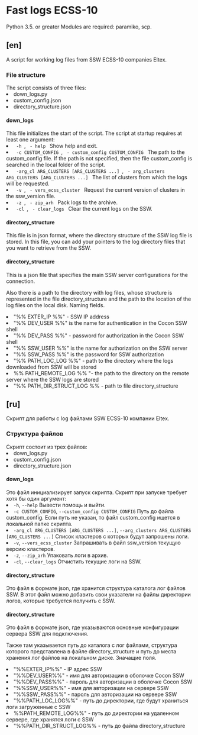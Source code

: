 <h1> Fast logs ECSS-10 </h1>
Python 3.5. or greater
Modules are required: paramiko, scp.

<h2> [en] </h2>
A script for working log files from SSW ECSS-10 companies Eltex.
<h3> File structure </h3>
The script consists of three files:
<li> down_logs.py </li>
<li> custom_config.json </li>
<li> directory_structure.json </li>
<h4> down_logs </h4>
This file initializes the start of the script. The script at startup requires at least one argument:

<li> <code> -h </code>, <code> - help </code> Show help and exit. </li>
<li> <code> -c CUSTOM_CONFIG </code>, <code> - custom_config CUSTOM_CONFIG </code> The path to the custom_config file. If the path is not specified, then the file custom_config is searched in the local folder of the script. </li>
<li> <code> -arg_cl ARG_CLUSTERS [ARG_CLUSTERS ...] </code>, <code> - arg_clusters ARG_CLUSTERS [ARG_CLUSTERS ...] </code> The list of clusters from which the logs will be requested. </li>
<li> <code> -v </code>, <code> - vers_ecss_cluster </code> Request the current version of clusters in the ssw_version file. </li>
<li> <code> -z </code>, <code> - zip_arh </code> Pack logs to the archive. </li>
<li> <code> -cl </code>, <code> - clear_logs </code> Clear the current logs on the SSW. </li>

<h4> directory_structure </h4>
This file is in json format, where the directory structure of the SSW log file is stored. In this file, you can add your pointers to the log directory files that you want to retrieve from the SSW.

<h4> directory_structure </h4>
This is a json file that specifies the main SSW server configurations for the connection.

Also there is a path to the directory with log files, whose structure is represented in the file directory_structure and the path to the location of the log files on the local disk.
Naming fields.

<li> "%% EXTER_IP %%" - SSW IP address </li>
<li> "%% DEV_USER %%" is the name for authentication in the Cocon SSW shell </li>
<li> "%% DEV_PASS %%" - password for authorization in the Cocon SSW shell </li>
<li> "%% SSW_USER %%" is the name for authorization on the SSW server </li>
<li> "%% SSW_PASS %%" is the password for SSW authorization </li>
<li> "%% PATH_LOC_LOG %%" - path to the directory where the logs downloaded from SSW will be stored </li>
<li> %% PATH_REMOTE_LOG %% "- the path to the directory on the remote server where the SSW logs are stored </li>
<li> "%% PATH_DIR_STRUCT_LOG %% - path to file directory_structure </li>


<h2> [ru] </h2>
Скрипт для работы с log файлами SSW ECSS-10 компании Eltex.
<h3>Структура файлов</h3>
Скрипт состоит из трех файлов:
<li>down_logs.py</li>
<li>custom_config.json</li>
<li>directory_structure.json</li>
<h4>down_logs</h4>
Это файл инициализирует запуск скрипта. Скрипт при запуске требует хотя бы один аргумент:

<li> <code>-h</code>, <code>--help</code> Вывести помощь и выйти. </li>
<li> <code>-c CUSTOM_CONFIG</code>, <code>--custom_config CUSTOM_CONFIG</code> Путь до файла custom_config. Если путь не указан, то файл custom_config ищется в локальной папке скрипта. </li>
<li> <code>-arg_cl ARG_CLUSTERS [ARG_CLUSTERS ...]</code>, <code>--arg_clusters ARG_CLUSTERS [ARG_CLUSTERS ...]</code> Список кластеров с которых будут запрошены логи. </li>
<li> <code>-v</code>, <code>--vers_ecss_cluster</code> Запрашивать в файл ssw_version текущую версию кластеров. </li>
<li> <code>-z</code>, <code>--zip_arh</code> Упаковать логи в архив. </li>
<li> <code>-cl</code>, <code>--clear_logs</code> Отчистить текущие логи на SSW. </li>

<h4>directory_structure</h4>
Это файл в формате json, где хранится структура каталога лог файлов SSW. В этот файл можно добавить свои указатели на файлы директории логов, которые требуется получить с SSW.

<h4>directory_structure</h4>
Это файл в формате json, где указываются основные конфигурации сервера SSW для подключения. 

Также там указывается путь до каталога с лог файлами, структура которого представлена в файле directory_structure и путь до места хранения лог файлов на локальном диске.
Значащие поля. 

<li>"%%EXTER_IP%%" - IP адрес SSW</li> 
<li>"%%DEV_USER%%" - имя для авторизации в оболочке Cocon SSW</li>
<li>"%%DEV_PASS%%" - пароль для авторизации в оболочке Cocon SSW</li>
<li>"%%SSW_USER%%" - имя для авторизации на сервере SSW</li>
<li>"%%SSW_PASS%%" - пароль для авторизации на сервере SSW</li>
<li>"%%PATH_LOC_LOG%%" - путь до директории, где будут храниться логи загруженные с SSW</li>
<li>%%PATH_REMOTE_LOG%%" - путь до директории на удаленном сервере, где хранятся логи с SSW</li>
<li>"%%PATH_DIR_STRUCT_LOG%% - путь до файла directory_structure</li>

